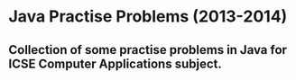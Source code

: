 # Java Practise Problems (2013-2014)
## Collection of some practise problems in Java for ICSE Computer Applications subject.

